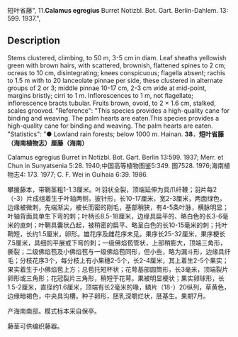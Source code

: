 短叶省藤",
11.**Calamus egregius** Burret Notizbl. Bot. Gart. Berlin-Dahlem. 13: 599. 1937.",

## Description
Stems clustered, climbing, to 50 m, 3-5 cm in diam. Leaf sheaths yellowish green with brown hairs, with scattered, brownish, flattened spines to 2 cm; ocreas to 10 cm, disintegrating; knees conspicuous; flagella absent; rachis to 1.5 m with to 20 lanceolate pinnae per side, these clustered in alternate groups of 2 or 3; middle pinnae 10-17 cm, 2-3 cm wide at mid-point, margins bristly; cirri to 1 m. Inflorescences to 1 m, not flagellate; inflorescence bracts tubular. Fruits brown, ovoid, to 2 × 1.6 cm, stalked, scales grooved.
  "Reference": "This species provides a high-quality cane for binding and weaving. The palm hearts are eaten.This species provides a high-quality cane for binding and weaving. The palm hearts are eaten.
  "Statistics": "● Lowland rain forests; below 1000 m. Hainan.
**38．短叶省藤（海南植物志）厘藤（海南）**

Calamus egregius Burret in Notizbl. Bot. Gart. Berlin 13:599. 1937; Merr. et Chun in Sunyatsenia 5:28. 1940;中国高等植物图鉴5:349. 图7528. 1976;海南植物志4: 173. 1977; C. F. Wei in Guihaia 6:39. 1986.

攀援藤本，带鞘茎粗1-1.3厘米。叶羽状全裂，顶端延伸为具爪纤鞭；羽片每2（-3）片成组着生于叶轴两侧，披针形，长10-17厘米，宽2-3厘米，两面绿色，边缘被微刺，先端渐尖，被长而密的刚毛，基部稍狭，有4-5条叶脉，横脉明显；叶轴背面具单生下弯的刺；叶柄长8.5-18厘米，边缘具扁平的、略白色的长3-6毫米的直刺；叶鞘具囊状凸起，被稍密的扁平、略呈白色的长10-15毫米的刺；托叶鞘短，长约1.5厘米，卵形。雄花序及雌花序未见。果序长25-32厘米，果序梗长7.5厘米，具细的平展或下弯的刺；一级佛焰苞管状，上部稍膨大，顶端三角形，撕裂；二级佛焰苞及小佛焰苞与一级佛焰苞同形，但小些，略为漏斗形，边缘具纤毛；分枝花序3个，每分枝上有小果穗2-5个，长2-4厘米，其上着生2-5个果实；果实着生于小佛焰苞上方；总苞托短杯状；花萼基部圆筒形，长3毫米，顶端裂片卵形或三角形；花冠裂片三角形，稍短于花萼。果被明显梗状；果实卵球形，长1.5-2厘米，直径约1.6厘米，顶端有长2毫米的喙，鳞片（18-）20纵列，草黄色，边缘暗褐色，中央具沟槽。种子卵形，胚乳深嚼烂状，胚基生。果期7月。

产海南南部。模式标本采自保亭。

藤茎可供编织藤器。
